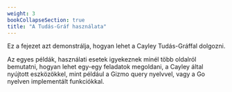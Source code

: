 ```yaml
---
weight: 3
bookCollapseSection: true
title: "A Tudás-Gráf használata"
---
```


Ez a fejezet azt demonstrálja, hogyan lehet a Cayley Tudás-Gráffal dolgozni.

Az egyes példák, használati esetek igyekeznek minél több oldalról bemutatni, hogyan lehet egy-egy feladatok megoldani, a Cayley által nyújtott eszközökkel, mint például a Gizmo query nyelvvel, vagy a Go nyelven implementált funkciókkal. 

